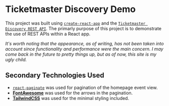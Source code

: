 # Ticketmaster Discovery Demo

This project was built using [`create-react-app`](https://create-react-app.dev/) and the [`Ticketmaster Discovery REST API`](https://developer.ticketmaster.com/products-and-docs/apis/discovery-api/v2/). The primarly purpose of this project is to demonstrate the use of REST APIs within a React app. 

*It's worth noting that the appearance, as of writing, has not been taken into account since functionality and performance were the main concern. I may come back in the future to pretty things up, but as of now, this site is my ugly child.*

## Secondary Technologies Used

- [`react-paginate`](https://www.npmjs.com/package/react-paginate) was used for pagination of the homepage event view.
- [**FontAwesome**](https://fontawesome.com/icons) was used for the arrows in the pagination.
- [**TailwindCSS**](https://tailwindcss.com/) was used for the minimal styling included.